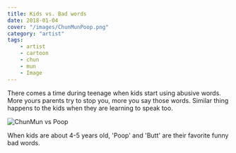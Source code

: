 ```yaml
---
title: Kids vs. Bad words
date: 2018-01-04
cover: "/images/ChunMunPoop.png"
category: "artist"
tags:
    - artist
    - cartoon
    - chun
    - mun
    - Image
---
```


There comes a time during teenage when kids start using abusive words. More yours parents try to stop you, more you say those words. Similar thing happens to the kids when they are learning to speak too.

![ChunMun vs Poop](/images/ChunMunPoop.png)

When kids are about 4-5 years old, 'Poop' and 'Butt' are their favorite funny bad words.
